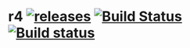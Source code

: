 # r4 [![releases](https://img.shields.io/github/tag/igagis/kolme.svg)](https://github.com/igagis/kolme/releases) [![Build Status](https://travis-ci.org/igagis/kolme.svg?branch=master)](https://travis-ci.org/igagis/kolme) [![Build status](https://ci.appveyor.com/api/projects/status/v0ucr4apsndn6hu3/branch/master?svg=true)](https://ci.appveyor.com/project/igagis/kolme/branch/master)


